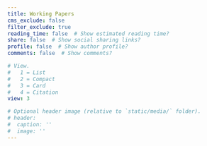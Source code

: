 ```yaml
---
title: Working Papers
cms_exclude: false
filter_exclude: true
reading_time: false  # Show estimated reading time?
share: false  # Show social sharing links?
profile: false  # Show author profile?
comments: false  # Show comments?

# View.
#   1 = List
#   2 = Compact
#   3 = Card
#   4 = Citation
view: 3

# Optional header image (relative to `static/media/` folder).
# header:
#  caption: ''
#  image: ''
---
```

